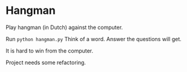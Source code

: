 # Hangman

Play hangman (in Dutch) against the computer.

Run `python hangman.py`
Think of a word.
Answer the questions will get.

It is hard to win from the computer.

Project needs some refactoring.
